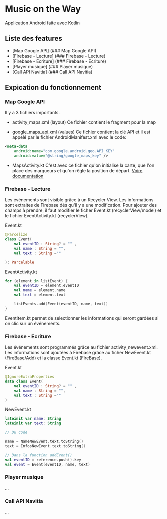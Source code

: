 # Music on the Way
Application Android faite avec Kotlin

## Liste des features
* [Map Google API] (### Map Google API)
* [Firebase - Lecture] (### Firebase - Lecture)
* [Firebase - Ecriture] (### Firebase - Ecriture)
* [Player musique] (### Player musique)
* [Call API Navitia] (### Call API Navitia)

## Expication du fonctionnement
### Map Google API
Il y a 3 fichiers importants.
* activity_maps.xml (layout) 
Ce fichier contient le fragment pour la map

* google_maps_api.xml (values)
Ce fichier contient la clé API et il est appelé par le fichier AndroidManifest.xml avec le code:
```xml
<meta-data
    android:name="com.google.android.geo.API_KEY"
    android:value="@string/google_maps_key" />
```

* MapsActivity.kt
C'est avec ce fichier qu'on initialise la carte, que l'on place des marqueurs et qu'on rêgle la position de départ.
[Voire documentation](https://developers.google.com/maps/documentation/android-sdk)

### Firebase - Lecture
Les événements sont visible grâce à un Recycler View. Les informations sont extraites de Firebase dés qu'il y a une modification.
Pour ajouter des champs à prendre, il faut modifier le ficher Event.kt (recyclerView/model) et le fichier EventActivity.kt (recyclerView).

Event.kt
```kotlin
@Parcelize
class Event(
    val eventID : String? = "" ,
    val name : String = "",
    val text : String =""

): Parcelable
```

EventActivity.kt
```kotlin
for (element in listEvent) {
    val eventID = element.eventID
    val name = element.name
    val text = element.text

    listEvents.add(Event(eventID, name, text))
}
```

EventItem.kt permet de selectionner les informations qui seront gardées si on clic sur un événements.

### Firebase - Ecriture
Les événements sont programmés grâce au fichier activity_newevent.xml. Les informations sont ajoutées à  Firebase grâce au ficher NewEvent.kt (FireBase/Add) et la classe Event.kt (FireBase).

Event.kt
```kotlin
@IgnoreExtraProperties
data class Event(
    val eventID : String? = "" ,
    val name : String = "",
    val text : String =""
)
```

NewEvent.kt
```kotlin
lateinit var name: String
lateinit var text: String

// Du code

name = NameNewEvent.text.toString()
text = InfosNewEvent.text.toString()

// Dans la function addEvent()
val eventID = reference.push().key
val event = Event(eventID, name, text)
```

### Player musique
...

### Call API Navitia
...